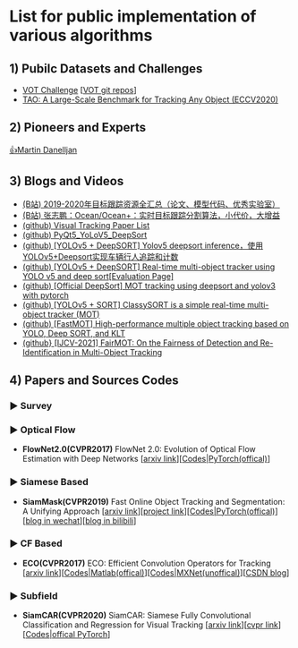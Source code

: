 #  List for public implementation of various algorithms

## 1) Pubilc Datasets and Challenges

* [VOT Challenge](https://votchallenge.net/index.html) [[VOT git repos](https://github.com/votchallenge)]
* [TAO: A Large-Scale Benchmark for Tracking Any Object (ECCV2020)](https://taodataset.org/)


## 2) Pioneers and Experts

[👍Martin Danelljan](https://martin-danelljan.github.io/)


## 3) Blogs and Videos

* [(B站) 2019-2020年目标跟踪资源全汇总（论文、模型代码、优秀实验室）](https://www.bilibili.com/read/cv7636814)
* [(B站) 张志鹏：Ocean/Ocean+：实时目标跟踪分割算法，小代价，大增益](https://www.bilibili.com/video/BV1354y1e7wU)
* [(github) Visual Tracking Paper List](https://github.com/foolwood/benchmark_results)
* [(github) PyQt5_YoLoV5_DeepSort](https://github.com/BioMeasure/PyQt5_YoLoV5_DeepSort)
* [(github) [YOLOv5 + DeepSORT] Yolov5 deepsort inference，使用YOLOv5+Deepsort实现车辆行人追踪和计数](https://github.com/Sharpiless/Yolov5-deepsort-inference)
* [(github) [YOLOv5 + DeepSORT] Real-time multi-object tracker using YOLO v5 and deep sort](https://github.com/mikel-brostrom/Yolov5_DeepSort_Pytorch)[[Evaluation Page]](https://github.com/mikel-brostrom/Yolov5_DeepSort_Pytorch/wiki/Evaluation)
* [(github) [Official DeepSort] MOT tracking using deepsort and yolov3 with pytorch](https://github.com/ZQPei/deep_sort_pytorch)
* [(github) [YOLOv5 + SORT] ClassySORT is a simple real-time multi-object tracker (MOT)](https://github.com/tensorturtle/classy-sort-yolov5)
* [(github) [FastMOT] High-performance multiple object tracking based on YOLO, Deep SORT, and KLT](https://github.com/GeekAlexis/FastMOT)
* [(github} [IJCV-2021] FairMOT: On the Fairness of Detection and Re-Identification in Multi-Object Tracking](https://github.com/ifzhang/FairMOT)

## 4) Papers and Sources Codes

### ▶ Survey


### ▶ Optical Flow

* **FlowNet2.0(CVPR2017)** FlowNet 2.0: Evolution of Optical Flow Estimation with Deep Networks [[arxiv link](https://arxiv.org/abs/1612.01925)][[Codes|PyTorch(offical)](https://github.com/NVIDIA/flownet2-pytorch)]


### ▶ Siamese Based

* **SiamMask(CVPR2019)** Fast Online Object Tracking and Segmentation: A Unifying Approach [[arxiv link](https://arxiv.org/abs/1812.05050)][[project link](http://www.robots.ox.ac.uk/~qwang/SiamMask/)][[Codes|PyTorch(offical)](https://github.com/foolwood/SiamMask)][[blog in wechat](https://mp.weixin.qq.com/s/tn3DBGQ-bfj8UCuupK-vHg)][[blog in bilibili](https://www.bilibili.com/video/av45602011/)]



### ▶ CF Based

* **ECO(CVPR2017)** ECO: Efficient Convolution Operators for Tracking [[arxiv link](https://arxiv.org/abs/1611.09224)][[Codes|Matlab(offical)](https://github.com/martin-danelljan/ECO)][[Codes|MXNet(unoffical)](https://github.com/StrangerZhang/pyECO)][[CSDN blog](https://blog.csdn.net/zixiximm/article/details/54378397)]


### ▶ Subfield

* **SiamCAR(CVPR2020)** SiamCAR: Siamese Fully Convolutional Classification and Regression for Visual Tracking [[arxiv link](http://arxiv.org/abs/1911.07241v2)][[cvpr link](https://openaccess.thecvf.com/content_CVPR_2020/html/Guo_SiamCAR_Siamese_Fully_Convolutional_Classification_and_Regression_for_Visual_Tracking_CVPR_2020_paper.html)][[Codes|offical PyTorch](https://github.com/ohhhyeahhh/SiamCAR)]


